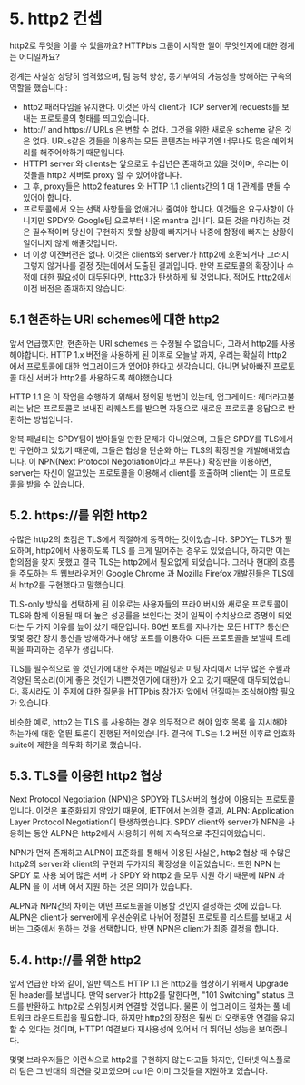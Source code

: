 # 5. http2 컨셉

http2로 무엇을 이룰 수 있을까요? HTTPbis 그룹이 시작한 일이 무엇인지에 대한 경계는 어디일까요?

경계는 사실상 상당히 엄격했으며, 팀 능력 향상, 동기부여의 가능성을 방해하는 구속의 역할을 했습니다.:

* http2 패러다임을 유지한다. 이것은 아직 client가 TCP server에 requests를 보내는 프로토콜의 형태를 띄고있습니다.
* http:// and https:// URLs 은 변할 수 없다. 그것을 위한 새로운 scheme 같은 것은 없다. URLs같은 것들을 이용하는 모든 콘텐츠는 바꾸기엔 너무나도 많은 예외처리를 해주어야하기 때문입니다.
* HTTP1 server 와 clients는 앞으로도 수십년은 존재하고 있을 것이며, 우리는 이것들을 http2 서버로 proxy 할 수 있어야합니다.
* 그 후, proxy들은 http2 features 와 HTTP 1.1 clients간의 1 대 1 관계를 만들 수 있어야 합니다.
* 프로토콜에서 오는 선택 사항들을 없애거나 줄여야 합니다. 이것들은 요구사항이 아니지만 SPDY와 Google팀 으로부터 나온 mantra 입니다. 모든 것을 마킹하는 것은 필수적이며 당신이 구현하지 못할 상황에 빠지거나 나중에 함정에 빠지는 상황이일어나지 않게 해줄것입니다.
* 더 이상 이전버전은 없다. 이것은 clients와 server가 http2에 호환되거나 그러지 그렇지 않거나를 결정 짓는데에서 도출된 결과입니다. 만약 프로토콜의 확장이나 수정에 대한 필요성이 대두된다면, http3가 탄생하게 될 것입니다. 적어도 http2에서 이전 버전은 존재하지 않습니다.

## 5.1 현존하는 URI schemes에 대한 http2

앞서 언급했지만, 현존하는 URI schemes 는 수정될 수 없습니다, 그래서 http2를 사용해야합니다. HTTP 1.x 버전을 사용하게 된 이후로 오늘날 까지, 우리는 확실히 http2 에서 프로토콜에 대한 업그레이드가 있어야 한다고 생각습니다. 아니면 낡아빠진 프로토콜 대신 서버가 http2를 사용하도록 해야했습니다.

HTTP 1.1 은 이 작업을 수행하기 위해서 정의된 방법이 있는데, 업그레이드: 헤더라고불리는 낡은 프로토콜로 보내진 리퀘스트를 받으면 자동으로 새로운 프로토콜 응답으로 반환하는 방법입니다.

왕복 패널티는 SPDY팀이 받아들일 만한 문제가 아니었으며, 그들은 SPDY를 TLS에서만 구현하고 있었기 때문에, 그들은 협상을 단순화 하는 TLS의 확장판을 개발해내었습니다. 이 NPN\(Next Protocol Negotiation이라고 부른다.\) 확장판을 이용하면, server는 자신이 알고있는 프로토콜을 이용해서 client를 호출하며 client는 이 프로토콜을 받을 수 있습니다.

## 5.2. https://를 위한 http2

수많은 http2의 초점은 TLS에서 적절하게 동작하는 것이었습니다. SPDY는 TLS가 필요하며, http2에서 사용하도록 TLS 를 크게 밀어주는 경우도 있었습니다, 하지만 이는 합의점을 찾지 못했고 결국 TLS는 http2에서 필요없게 되었습니다. 그러나 현대의 흐름을 주도하는 두 웹브라우저인 Google Chrome 과 Mozilla Firefox 개발진들은 TLS에서 http2를 구현했다고 말했습니다.

TLS-only 방식을 선택하게 된 이유로는 사용자들의 프라이버시와 새로운 프로토콜이 TLS와 함께 이용될 때 더 높은 성공률을 보인다는 것이 일찍이 수치상으로 증명이 되었다는 두 가지 이유를 높이 샀기 때문입니다. 80번 포트를 지나가는 모든 HTTP 통신은 몇몇 중간 장치 통신을 방해하거나 해당 포트를 이용하여 다른 프로토콜을 보낼때 트레픽을 파괴하는 경우가 생깁니다.

TLS를 필수적으로 쓸 것인가에 대한 주제는 메일링과 미팅 자리에서 너무 많은 수필과 격양된 목소리\(이게 좋은 것인가 나쁜것인가에 대한\)가 오고 갔기 때문에 대두되었습니다. 혹시라도 이 주제에 대한 질문을 HTTPbis 참가자 앞에서 던질때는 조심해야할 필요가 있습니다.

비슷한 예로, http2 는 TLS 를 사용하는 경우 의무적으로 해야 암호 목록 을 지시해야 하는가에 대한 열띈 토론이 진행된 적이있습니다. 결국에 TLS는 1.2 버전 이후로 암호화 suite에 제한을 의무화 하기로 했습니다.

## 5.3. TLS를 이용한 http2 협상

Next Protocol Negotiation \(NPN\)은 SPDY와 TLS서버의 협상에 이용되는 프로토콜입니다. 이것은 표준화되지 않았기 때문에, IETF에서 논의한 결과, ALPN: Application Layer Protocol Negotiation이 탄생하였습니다. SPDY client와 server가 NPN을 사용하는 동안 ALPN은 http2에서 사용하기 위해 지속적으로 추진되어왔습니다.

NPN가 먼저 존재하고 ALPN이 표준화를 통해서 이용된 사실은, http2 협상 때 수많은 http2의 server와 client의 구현과 두가지의 확장성을 이끌었습니다. 또한 NPN 는 SPDY 로 사용 되어 많은 서버 가 SPDY 와 http2 을 모두 지원 하기 때문에 NPN 과 ALPN 을 이 서버 에서 지원 하는 것은 의미가 있습니다.

ALPN과 NPN간의 차이는 어떤 프로토콜을 이용할 것인지 결정하는 것에 있습니다. ALPN은 client가 server에게 우선순위로 나뉘어 정렬된 프로토콜 리스트를 보내고 서버는 그중에서 원하는 것을 선택합니다, 반면 NPN은 client가 최종 결정을 합니다.

## 5.4. http://를 위한 http2

앞서 언급한 바와 같이, 일반 텍스트 HTTP 1.1 은 http2를 협상하기 위해서 Upgrade된 header를 보냅니다. 만약 server가 http2를 말한다면, "101 Switching" status 코드를 반환하고 http2로 스위칭시켜 연결할 것입니다. 물론 이 업그레이드 절차는 풀 네트워크 라운드트립을 필요합니다, 하지만 http2의 장점은 훨씬 더 오랫동안 연결을 유지할 수 있다는 것이며, HTTP1 여결보다 재사용성에 있어서 더 뛰어난 성능을 보여줍니다.

몇몇 브라우저들은 이런식으로 http2를 구현하지 않는다고들 하지만, 인터넷 익스플로러 팀은 그 반대의 의견을 갖고있으며 curl은 이미 그것들을 지원하고 있습니다.

